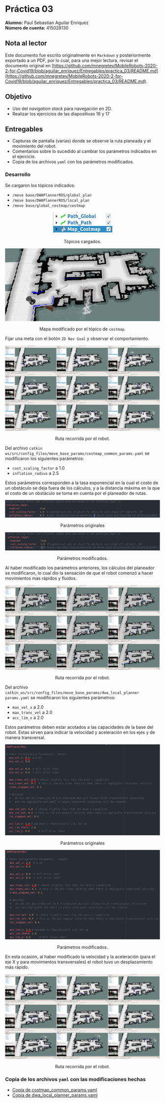 # Práctica 03

**Alumno:** Paul Sebastian Aguilar Enriquez <br>
**Número de cuenta:** 415028130

## Nota al lector

Este documento fue escrito originalmente en `Markdown` y posteriormente exportado a un PDF, por lo cual, para una mejor lectura, revisar el documento original en [https://github.com/mnegretev/MobileRobots-2020-2-for-Covid19/blob/aguilar_enriquez/Entregables/practica_03/README.md](https://github.com/mnegretev/MobileRobots-2020-2-for-Covid19/blob/aguilar_enriquez/Entregables/practica_03/README.md).

## Objetivo

- Uso del *navigation stack* para navegación en 2D.
- Realizar los ejercicios de las diapositivas 16 y 17

## Entregables

- Capturas de pantalla (varias) donde se observe la ruta planeada y el movimiento del robot.
- Comentarios sobre lo sucedido al cambiar los parámetros indicados en el ejercicio.
- Copia de los archivos `yaml` con los parámetros modificados.

### Desarrollo

Se cargaron los tópicos indicados:

- `/move base/DWAPlannerROS/global_plan`
- `/move base/DWAPlannerROS/local_plan`
- `/move base/global_costmap/costmap`

<div align="center">

![topicos_cargados](./img/practica_03_01.png)

Tópicos cargados.

![mapa_modificado](./img/practica_03_02.png)

Mapa modificado por el tópico de `costmap`.

</div>

Fijar una meta con el botón `2D Nav Goal` y observar el comportamiento.

<div align="center">

![ruta_recorrida](./img/practica_03_03.png)

Ruta recorrida por el robot.

</div>

Del archivo `catkin ws/src/config_files/move_base_params/costmap_common_params.yaml` se modificaron los siguientes parámetros:

- `cost_scaling_factor` a 1.0
- `inflation_radius` a 2.5

Estos parámetros corresponden a la tasa exponencial en la cual el costo de un obstáculo se deja fuera de los cálculos, y a la distancia máxima en la que el costo de un obstáculo se toma en cuenta por el planeador de rutas.

<div align="center">

![parametros_originales](./img/practica_03_04.png)

Parámetros originales

![parametros_modificados](./img/practica_03_05.png)

Parámetros modificados.

</div>

Al haber modificado los parámetros anteriores, los cálculos del planeador se modificaron, lo cual dio la sensación de que el robot comenzó a hacer movimientos mas rápidos y fluidos.

<div align="center">

![ruta_recorrida](./img/practica_03_06.png)

Ruta recorrida por el robot.

</div>

Del archivo `catkin_ws/src/config_files/move_base_params/dwa_local_planner params.yaml` se modificaron los siguientes parámetros:

- `max_vel_x` a 2.0
- `max_trans_vel` a 2.0
- `acc_lim_x` a 2.0

Estos parámetros deben estar acotados a las capacidades de la base del robot. Estas sirven para indicar la velocidad y aceleración en los ejes y de manera transversal.

<div align="center">

![parametros_originales](./img/practica_03_07.png)

Parámetros originales

![parametros_modificados](./img/practica_03_08.png)

Parámetros modificados.

</div>

En esta ocasión, al haber modificado la velocidad y la aceleración (para el eje X y para movimientos transversales) el robot tuvo un desplazamiento más rápido.

<div align="center">

![ruta_recorrida](./img/practica_03_09.png)

Ruta recorrida por el robot.

</div>

### Copia de los archivos `yaml` con las modificaciones hechas

- [Copia de costmap_common_params.yaml](./costmap_common_params.yaml)
- [Copia de dwa_local_planner_params.yaml](./dwa_local_planner_params.yaml)
